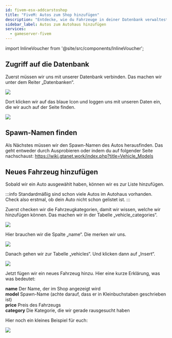```yaml
---
id: fivem-esx-addcarstoshop
title: "FiveM: Autos zum Shop hinzufügen"
description: "Entdecke, wie du Fahrzeuge in deiner Datenbank verwaltest und hinzufügst für ein individuelles Auto-Shop-Erlebnis → Jetzt mehr erfahren"
sidebar_label: Autos zum Autohaus hinzufügen
services:
  - gameserver-fivem
---
```


import InlineVoucher from '@site/src/components/InlineVoucher';

<InlineVoucher />

## Zugriff auf die Datenbank

Zuerst müssen wir uns mit unserer Datenbank verbinden. Das machen wir unter dem Reiter „Datenbanken“.

![](https://screensaver01.zap-hosting.com/index.php/s/8NYJC6Qq5inG5yk/preview)

Dort klicken wir auf das blaue Icon und loggen uns mit unseren Daten ein, die wir auch auf der Seite finden.

![](https://screensaver01.zap-hosting.com/index.php/s/XK5CLoeckxxHk8w/preview)

## Spawn-Namen finden

Als Nächstes müssen wir den Spawn-Namen des Autos herausfinden. Das geht entweder durch Ausprobieren oder indem du auf folgender Seite nachschaust:
https://wiki.gtanet.work/index.php?title=Vehicle_Models

## Neues Fahrzeug hinzufügen

Sobald wir ein Auto ausgewählt haben, können wir es zur Liste hinzufügen.

:::info
Standardmäßig sind schon viele Autos im Autohaus vorhanden. Check also erstmal, ob dein Auto nicht schon gelistet ist.
:::

Zuerst checken wir die Fahrzeugkategorien, damit wir wissen, welche wir hinzufügen können.
Das machen wir in der Tabelle „vehicle_categories“.

![](https://screensaver01.zap-hosting.com/index.php/s/PYSt6anrdXs8QLY/preview)

Hier brauchen wir die Spalte „name“. Die merken wir uns.

![](https://screensaver01.zap-hosting.com/index.php/s/CnrQJcGbf3SPdtg/preview)

Danach gehen wir zur Tabelle „vehicles“.
Und klicken dann auf „Insert“.

![](https://screensaver01.zap-hosting.com/index.php/s/eN5x9o724a6tKwf/preview)

Jetzt fügen wir ein neues Fahrzeug hinzu. Hier eine kurze Erklärung, was was bedeutet:

**name** Der Name, der im Shop angezeigt wird  
**model** Spawn-Name (achte darauf, dass er in Kleinbuchstaben geschrieben ist)  
**price** Preis des Fahrzeugs  
**category** Die Kategorie, die wir gerade rausgesucht haben

Hier noch ein kleines Beispiel für euch:

![](https://screensaver01.zap-hosting.com/index.php/s/cFrrLYKTALmCnFP/preview)

<InlineVoucher />